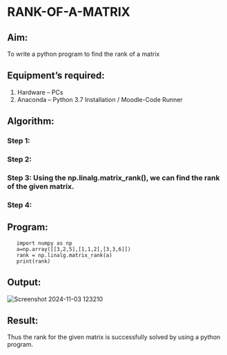 # RANK-OF-A-MATRIX
## Aim:
To write a python program to find the rank of a matrix
## Equipment’s required:
1. 	Hardware – PCs
2. 	Anaconda – Python 3.7 Installation / Moodle-Code Runner
## Algorithm:
### Step 1: 
### Step 2: 
### Step 3: Using the np.linalg.matrix_rank(), we can find the rank of the given matrix.
### Step 4: 
## Program:
```
   import numpy as np
   a=np.array([[3,2,5],[1,1,2],[3,3,6]])
   rank = np.linalg.matrix_rank(a)
   print(rank)
```   

## Output:
![Screenshot 2024-11-03 123210](https://github.com/user-attachments/assets/8be36ad4-b197-4375-b8df-df52de73f205)

## Result:
Thus the rank for the given matrix is successfully solved by  using a python program.

